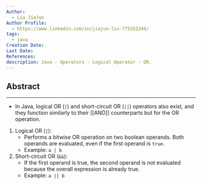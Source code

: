 ```yaml
---
Author:
  - Liu JiaJun
Author Profile:
  - https://www.linkedin.com/in/jiajun-liu-775252244/
tags: 
  - java
Creation Date: 
Last Date: 
References: 
description: Java - Operators - Logical Operator - OR.
---
```


## Abstract
---
- In Java, logical OR (`|`) and short-circuit OR (`||`) operators also exist, and they function similarly to their [[AND]] counterparts but for the OR operation.

1. Logical OR (`|`):
   - Performs a bitwise OR operation on two boolean operands. Both operands are evaluated, even if the first operand is `true`.
   - Example: `a | b`
2. Short-circuit OR (`&&`):
   - If the first operand is true, the second operand is not evaluated because the overall expression is already true.
   - Example: `a || b`